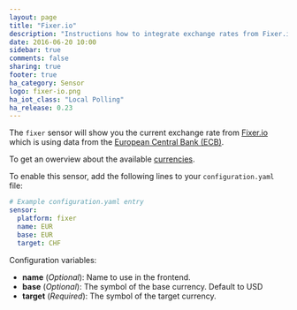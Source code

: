 ```yaml
---
layout: page
title: "Fixer.io"
description: "Instructions how to integrate exchange rates from Fixer.io within Home Assistant."
date: 2016-06-20 10:00
sidebar: true
comments: false
sharing: true
footer: true
ha_category: Sensor
logo: fixer-io.png
ha_iot_class: "Local Polling"
ha_release: 0.23
---
```



The `fixer` sensor will show you the current exchange rate from [Fixer.io](http://fixer.io/) which is using data from the [European Central Bank (ECB)](https://www.ecb.europa.eu).

To get an owerview about the available [currencies](http://api.fixer.io/latest).

To enable this sensor, add the following lines to your `configuration.yaml` file:

```yaml
# Example configuration.yaml entry
sensor:
  platform: fixer
  name: EUR
  base: EUR
  target: CHF
```

Configuration variables:

- **name** (*Optional*): Name to use in the frontend.
- **base** (*Optional*): The symbol of the base currency. Default to USD 
- **target** (*Required*): The symbol of the target currency.

